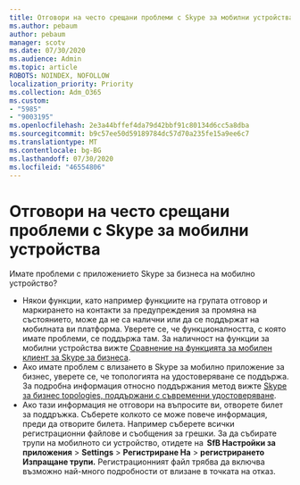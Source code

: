 ```yaml
---
title: Отговори на често срещани проблеми с Skype за мобилни устройства
ms.author: pebaum
author: pebaum
manager: scotv
ms.date: 07/30/2020
ms.audience: Admin
ms.topic: article
ROBOTS: NOINDEX, NOFOLLOW
localization_priority: Priority
ms.collection: Adm_O365
ms.custom:
- "5985"
- "9003195"
ms.openlocfilehash: 2e3a44bffef4da79d42bbf91c80134d6cc5a8dba
ms.sourcegitcommit: b9c57ee50d59189784dc57d70a235fe15a9ee6c7
ms.translationtype: MT
ms.contentlocale: bg-BG
ms.lasthandoff: 07/30/2020
ms.locfileid: "46554806"
---
```

# <a name="answers-to-common-issues-with-skype-for-business-for-mobile"></a>Отговори на често срещани проблеми с Skype за мобилни устройства

Имате проблеми с приложението Skype за бизнеса на мобилно устройство?

- Някои функции, като например функциите на групата отговор и маркирането на контакти за предупреждения за промяна на състоянието, може да не са налични или да се поддържат на мобилната ви платформа. Уверете се, че функционалността, с която имате проблеми, се поддържа там. За наличност на функции за мобилни устройства вижте [Сравнение на функцията за мобилен клиент за Skype за бизнеса](https://technet.microsoft.com/library/Dn951412.aspx).
- Ако имате проблем с влизането в Skype за мобилно приложение за бизнес, уверете се, че топологията на удостоверяване се поддържа. За подробна информация относно поддържания метод вижте [Skype за бизнес topologies, поддържани с съвременни удостоверяване](https://docs.microsoft.com/skypeforbusiness/plan-your-deployment/modern-authentication/topologies-supported).  
- Ако тази информация не отговори на въпросите ви, отворете билет за поддръжка. Съберете колкото се може повече информация, преди да отворите билета. Например съберете всички регистрационни файлове и съобщения за грешки. За да събирате трупи на мобилното си устройство, отидете на  **SfB Настройки за приложения** >   **Settings**  >   **Регистриране На**  >   **регистрирането Изпращане трупи.** Регистрационният файл трябва да включва възможно най-много подробности от влизане в точката на отказ.
